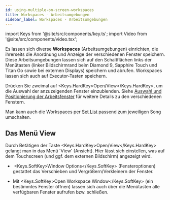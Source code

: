 ```yaml
---
id: using-multiple-on-screen-workspaces
title: Workspaces - Arbeitsumgebungen
sidebar_label: Workspaces - Arbeitsumgebungen
---
```


import Keys from '@site/src/components/key.ts';
import Video from '@site/src/components/video.tsx';

Es lassen sich diverse **Workspaces** (Arbeitsumgebungen) einrichten, die
ihrerseits die Anordnung und Anzeige der verschiedenen Fenster
speichern. Diese Arbeitsumgebungen lassen sich auf den Schaltflächen
links der Menütasten (linker Bildschirmrand beim Diamond 9, Sapphire Touch und Titan 
Go sowie bei externen Displays) speichern und abrufen. Workspaces lassen 
sich auch auf Executor-Tasten speichern.

Drücken Sie zweimal auf <Keys.HardKey>Open/View</Keys.HardKey>, um die Auswahl der anzuzeigenden 
Fenster einzublenden. Siehe [Auswahl und Positionierung der Arbeitsfenster](../titan-basics/workspace-windows.md#auswahl-und-positionierung-der-arbeitsfenster)
für weitere Details zu den verschiedenen Fenstern.

Man kann auch die Workspaces per [Set List](../running-the-show/set-list-window.md) 
 passend zum jeweiligen Song umschalten.

## Das Menü View

Durch Betätigen der Taste <Keys.HardKey>Open/View</Keys.HardKey> gelangt man in das Menü
'View' (Ansicht). Hier lässt sich einstellen, was auf dem Touchscreen
(und ggf. dem externen Bildschirm) angezeigt wird.

-   &nbsp;<Keys.SoftKey>Window Options</Keys.SoftKey> (Fensteroptionen) gestattet das Verschieben und
    Vergrößern/Verkleinern der Fenster.

-   Mit <Keys.SoftKey>Open Workspace Window</Keys.SoftKey> (ein bestimmtes Fenster öffnen) lassen
    sich auch über die Menütasten alle verfügbaren Fenster aufrufen bzw. schließen.


